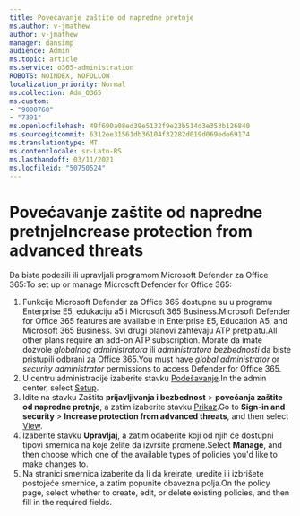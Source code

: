 ```yaml
---
title: Povećavanje zaštite od napredne pretnje
ms.author: v-jmathew
author: v-jmathew
manager: dansimp
audience: Admin
ms.topic: article
ms.service: o365-administration
ROBOTS: NOINDEX, NOFOLLOW
localization_priority: Normal
ms.collection: Adm_O365
ms.custom:
- "9000760"
- "7391"
ms.openlocfilehash: 49f690a08ed39e5132f9e23b514d3e353b126840
ms.sourcegitcommit: 6312ee31561db36104f32282d019d069ede69174
ms.translationtype: MT
ms.contentlocale: sr-Latn-RS
ms.lasthandoff: 03/11/2021
ms.locfileid: "50750524"
---
```

# <a name="increase-protection-from-advanced-threats"></a><span data-ttu-id="6941b-102">Povećavanje zaštite od napredne pretnje</span><span class="sxs-lookup"><span data-stu-id="6941b-102">Increase protection from advanced threats</span></span>

<span data-ttu-id="6941b-103">Da biste podesili ili upravljali programom Microsoft Defender za Office 365:</span><span class="sxs-lookup"><span data-stu-id="6941b-103">To set up or manage Microsoft Defender for Office 365:</span></span>

1. <span data-ttu-id="6941b-104">Funkcije Microsoft Defender za Office 365 dostupne su u programu Enterprise E5, edukaciju a5 i Microsoft 365 Business.</span><span class="sxs-lookup"><span data-stu-id="6941b-104">Microsoft Defender for Office 365 features are available in Enterprise E5, Education A5, and Microsoft 365 Business.</span></span> <span data-ttu-id="6941b-105">Svi drugi planovi zahtevaju ATP pretplatu.</span><span class="sxs-lookup"><span data-stu-id="6941b-105">All other plans require an add-on ATP subscription.</span></span> <span data-ttu-id="6941b-106">Morate da imate dozvole *globalnog administratora* ili *administratora bezbednosti* da biste pristupili odbrani za Office 365.</span><span class="sxs-lookup"><span data-stu-id="6941b-106">You must have *global administrator* or *security administrator* permissions to access Defender for Office 365.</span></span>
2. <span data-ttu-id="6941b-107">U centru administracije izaberite stavku [Podešavanje](https://go.microsoft.com/fwlink/p/?linkid=2075721).</span><span class="sxs-lookup"><span data-stu-id="6941b-107">In the admin center, select [Setup](https://go.microsoft.com/fwlink/p/?linkid=2075721).</span></span>
3. <span data-ttu-id="6941b-108">Idite na stavku Zaštita **prijavljivanja i bezbednost**  >  **povećanja zaštite od napredne pretnje**, a zatim izaberite stavku [Prikaz](https://go.microsoft.com/fwlink/?linkid=2109302).</span><span class="sxs-lookup"><span data-stu-id="6941b-108">Go to **Sign-in and security** > **Increase protection from advanced threats**, and then select [View](https://go.microsoft.com/fwlink/?linkid=2109302).</span></span>
4. <span data-ttu-id="6941b-109">Izaberite stavku **Upravljaj**, a zatim odaberite koji od njih će dostupni tipovi smernica na koje želite da izvršite promene.</span><span class="sxs-lookup"><span data-stu-id="6941b-109">Select **Manage**, and then choose which one of the available types of policies you'd like to make changes to.</span></span>
5. <span data-ttu-id="6941b-110">Na stranici smernica izaberite da li da kreirate, uredite ili izbrišete postojeće smernice, a zatim popunite obavezna polja.</span><span class="sxs-lookup"><span data-stu-id="6941b-110">On the policy page, select whether to create, edit, or delete existing policies, and then fill in the required fields.</span></span>
